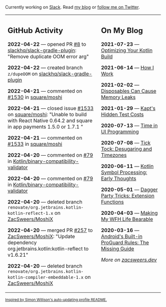 Currently working on [Slack](https://slack.com/). Read [my blog](https://zacsweers.dev/) or [follow me on Twitter](https://twitter.com/ZacSweers).

<table><tr><td valign="top" width="60%">

## GitHub Activity
<!-- githubActivity starts -->
**2022-04-22** — opened PR [#8](https://github.com/slackhq/slack-gradle-plugin/pull/8) to [slackhq/slack-gradle-plugin](https://github.com/slackhq/slack-gradle-plugin): "Remove duplicate OOM error arg"

**2022-04-22** — created branch `z/dupeOOM` on [slackhq/slack-gradle-plugin](https://github.com/slackhq/slack-gradle-plugin)

**2022-04-21** — commented on [#1530](https://github.com/square/moshi/issues/1530#issuecomment-1105657859) in [square/moshi](https://github.com/square/moshi)

**2022-04-21** — closed issue [#1533](https://github.com/square/moshi/issues/1533) on [square/moshi](https://github.com/square/moshi): "Unable to build with React Native 0.64.2 and square in app payments 1.5.0 or 1.7.1 "

**2022-04-21** — commented on [#1533](https://github.com/square/moshi/issues/1533#issuecomment-1105657037) in [square/moshi](https://github.com/square/moshi)

**2022-04-20** — commented on [#79](https://github.com/Kotlin/binary-compatibility-validator/pull/79#issuecomment-1104337650) in [Kotlin/binary-compatibility-validator](https://github.com/Kotlin/binary-compatibility-validator)

**2022-04-20** — commented on [#79](https://github.com/Kotlin/binary-compatibility-validator/pull/79#issuecomment-1104331674) in [Kotlin/binary-compatibility-validator](https://github.com/Kotlin/binary-compatibility-validator)

**2022-04-20** — deleted branch `renovate/org.jetbrains.kotlin-kotlin-reflect-1.x` on [ZacSweers/MoshiX](https://github.com/ZacSweers/MoshiX)

**2022-04-20** — merged PR [#257](https://github.com/ZacSweers/MoshiX/pull/257) to [ZacSweers/MoshiX](https://github.com/ZacSweers/MoshiX): "Update dependency org.jetbrains.kotlin:kotlin-reflect to v1.6.21"

**2022-04-20** — deleted branch `renovate/org.jetbrains.kotlin-kotlin-compiler-embeddable-1.x` on [ZacSweers/MoshiX](https://github.com/ZacSweers/MoshiX)
<!-- githubActivity ends -->
</td><td valign="top" width="40%">

## On My Blog
<!-- blog starts -->
**2021-07-23** — [Optimizing Your Kotlin Build](https://www.zacsweers.dev/optimizing-your-kotlin-build/)

**2021-06-14** — [How I Work](https://www.zacsweers.dev/how-i-work/)

**2021-02-02** — [Disposables Can Cause Memory Leaks](https://www.zacsweers.dev/disposables-can-cause-memory-leaks/)

**2021-01-29** — [Kapt's Hidden Test Costs](https://www.zacsweers.dev/kapts-hidden-test-costs/)

**2020-07-13** — [Time in UI Programming](https://www.zacsweers.dev/time-in-ui/)

**2020-07-08** — [Tick Tock: Desugaring and Timezones](https://www.zacsweers.dev/ticktock-desugaring-timezones/)

**2020-06-11** — [Kotlin Symbol Processing: Early Thoughts](https://www.zacsweers.dev/kotlin-symbol-processor-early-thoughts/)

**2020-05-01** — [Dagger Party Tricks: Extension Functions](https://www.zacsweers.dev/dagger-party-tricks-extension-functions/)

**2020-04-03** — [Making My WFH Life Bearable](https://www.zacsweers.dev/making-wfh-life-bearable/)

**2020-03-16** — [Android's Built-in ProGuard Rules: The Missing Guide](https://www.zacsweers.dev/android-proguard-rules/)
<!-- blog ends -->
_More on [zacsweers.dev](https://zacsweers.dev/)_
</td></tr></table>

<sub><a href="https://simonwillison.net/2020/Jul/10/self-updating-profile-readme/">Inspired by Simon Willison's auto-updating profile README.</a></sub>